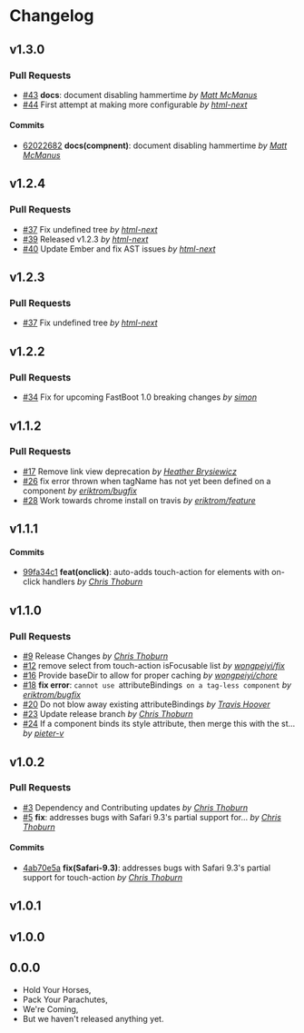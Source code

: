 Changelog
=========

## v1.3.0

### Pull Requests

- [#43](https://github.com/html-next/ember-hammertime/pull/43) **docs**: document disabling hammertime  *by [Matt McManus](https://github.com/mattmcmanus)*
- [#44](https://github.com/html-next/ember-hammertime/pull/44)  First attempt at making more configurable  *by [html-next](https://github.com/html-next)*

#### Commits

- [62022682](https://github.com/html-next/ember-hammertime/commit/62022682ef6c1530b7fd142ea385ccf3cfee493c) **docs(compnent)**: document disabling hammertime *by [Matt McManus](https://github.com/mattmcmanus)*

## v1.2.4

### Pull Requests

- [#37](https://github.com/html-next/ember-hammertime/pull/37)  Fix undefined tree  *by [html-next](https://github.com/html-next)*
- [#39](https://github.com/html-next/ember-hammertime/pull/39)  Released v1.2.3  *by [html-next](https://github.com/html-next)*
- [#40](https://github.com/html-next/ember-hammertime/pull/40)  Update Ember and fix AST issues  *by [html-next](https://github.com/html-next)*

## v1.2.3

### Pull Requests

- [#37](https://github.com/html-next/ember-hammertime/pull/37)  Fix undefined tree  *by [html-next](https://github.com/html-next)*

## v1.2.2

### Pull Requests

- [#34](https://github.com/html-next/ember-hammertime/pull/34)  Fix for upcoming FastBoot 1.0 breaking changes  *by [simon](https://github.com/simonihmig)*

## v1.1.2

### Pull Requests

- [#17](https://github.com/runspired/ember-hammertime/pull/17)  Remove link view deprecation  *by [Heather Brysiewicz](https://github.com/hbrysiewicz)*
- [#26](https://github.com/runspired/ember-hammertime/pull/26)  fix error thrown when tagName has not yet been defined on a component  *by [eriktrom/bugfix](https://github.com/eriktrom/bugfix)*
- [#28](https://github.com/runspired/ember-hammertime/pull/28)  Work towards chrome install on travis  *by [eriktrom/feature](https://github.com/eriktrom/feature)*

## v1.1.1

#### Commits

- [99fa34c1](https://github.com/runspired/ember-hammertime/commit/99fa34c14a92931dba7f925a40ebbe0e5fa3eb41) **feat(onclick)**: auto-adds touch-action for elements with on-click handlers *by [Chris Thoburn](https://github.com/runspired)*

## v1.1.0

### Pull Requests

- [#9](https://github.com/runspired/ember-hammertime/pull/9)  Release Changes  *by [Chris Thoburn](https://github.com/runspired)*
- [#12](https://github.com/runspired/ember-hammertime/pull/12)  remove select from touch-action isFocusable list  *by [wongpeiyi/fix](https://github.com/wongpeiyi/fix)*
- [#16](https://github.com/runspired/ember-hammertime/pull/16)  Provide baseDir to allow for proper caching  *by [wongpeiyi/chore](https://github.com/wongpeiyi/chore)*
- [#18](https://github.com/runspired/ember-hammertime/pull/18) **fix error**: `cannot use `attributeBindings` on a tag-less component`  *by [eriktrom/bugfix](https://github.com/eriktrom/bugfix)*
- [#20](https://github.com/runspired/ember-hammertime/pull/20)  Do not blow away existing attributeBindings  *by [Travis Hoover](https://github.com/thoov)*
- [#23](https://github.com/runspired/ember-hammertime/pull/23)  Update release branch  *by [Chris Thoburn](https://github.com/runspired)*
- [#24](https://github.com/runspired/ember-hammertime/pull/24)  If a component binds its style attribute, then merge this with the st…  *by [pieter-v](https://github.com/pieter-v)*

## v1.0.2

### Pull Requests

- [#3](https://github.com/runspired/ember-hammertime/pull/3)  Dependency and Contributing updates  *by [Chris Thoburn](https://github.com/runspired)*
- [#5](https://github.com/runspired/ember-hammertime/pull/5) **fix**: addresses bugs with Safari 9.3's partial support for…  *by [Chris Thoburn](https://github.com/runspired)*

#### Commits

- [4ab70e5a](https://github.com/runspired/ember-hammertime/commit/4ab70e5a06773f96372b59a67f4bbdd07e5d3452) **fix(Safari-9.3)**: addresses bugs with Safari 9.3's partial support for touch-action *by [Chris Thoburn](https://github.com/runspired)*

## v1.0.1

## v1.0.0

## 0.0.0

- Hold Your Horses,
- Pack Your Parachutes,
- We're Coming,
- But we haven't released anything yet.
